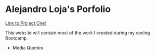 # Alejandro Loja's Porfolio
 [Link to Project One!](https://alejandro-loja.github.io/Responsive-Portfolio/)

This website will contain most of the work I created during my coding Bootcamp.
- Media Queries
